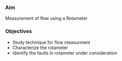 ### Aim 
Measurement of flow using a Rotameter

### Objectives
- Study technique for flow measurment
- Characterize the rotameter 
- Identify the faults in rotameter under consideration
